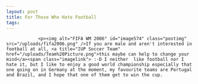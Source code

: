 ```yaml
---
layout: post
title: For Those Who Hate Football
tags:
---
```



                <p><img alt="FIFA WM 2006" id="image574" class="postimg" src="/uploads/fifa2006.png" />If you are male and aren't interested in football at all, <a title="IUP Soccer Team" href="/uploads/Team%20Picture.png">this maybe can help to change your mind</a><span class="imagelink"> :-D I neither  like football nor I hate it, but I like to enjoy a good world championship especially that one going on in Germany at the moment, my favourite teams are Portugal and Brazil, and I hope that one of them get to win the cup.
</span></p>

